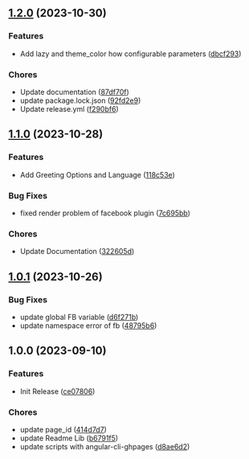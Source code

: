 ## [1.2.0](https://github.com/SkyZeroZx/ngx-facebook-messenger/compare/v1.1.0...v1.2.0) (2023-10-30)


### Features

* Add lazy and theme_color how configurable parameters ([dbcf293](https://github.com/SkyZeroZx/ngx-facebook-messenger/commit/dbcf2932e21b25c7f0256df488eb9ea286715247))


### Chores

* Update documentation ([87df70f](https://github.com/SkyZeroZx/ngx-facebook-messenger/commit/87df70fa97a125712109d50b603c5e3734580322))
* update package.lock.json ([92fd2e9](https://github.com/SkyZeroZx/ngx-facebook-messenger/commit/92fd2e97f8ac574f213e6a9d3ac327302608c089))
* Update release.yml ([f290bf6](https://github.com/SkyZeroZx/ngx-facebook-messenger/commit/f290bf6689e23c3bcaa694eacb10568c6243a7d5))

## [1.1.0](https://github.com/SkyZeroZx/ngx-facebook-messenger/compare/v1.0.1...v1.1.0) (2023-10-28)


### Features

* Add Greeting Options and Language ([118c53e](https://github.com/SkyZeroZx/ngx-facebook-messenger/commit/118c53eecd76df54b47ec37988cf440af2c0881f))


### Bug Fixes

* fixed render problem of facebook plugin ([7c695bb](https://github.com/SkyZeroZx/ngx-facebook-messenger/commit/7c695bbcdbf2ab39686f2475b28e592e691d1ab9))


### Chores

* Update Documentation ([322605d](https://github.com/SkyZeroZx/ngx-facebook-messenger/commit/322605db74df87c4b5bc0c717fbab281a188274c))

## [1.0.1](https://github.com/SkyZeroZx/ngx-facebook-messenger/compare/v1.0.0...v1.0.1) (2023-10-26)


### Bug Fixes

* update global FB variable ([d6f271b](https://github.com/SkyZeroZx/ngx-facebook-messenger/commit/d6f271b3c588e5cc4b7469abaf8a96c6631bf1c4))
* update namespace error of fb ([48795b6](https://github.com/SkyZeroZx/ngx-facebook-messenger/commit/48795b6a14067e375ab4aafb6964d442cf4ba687))

## 1.0.0 (2023-09-10)


### Features

* Init Release ([ce07806](https://github.com/SkyZeroZx/ngx-facebook-messenger/commit/ce078065aa76fe387c52931550c63523b7b758a9))


### Chores

* update page_id ([414d7d7](https://github.com/SkyZeroZx/ngx-facebook-messenger/commit/414d7d7ac3c66a8e5fc61e0227d8884b84fc2af3))
* update Readme Lib ([b6791f5](https://github.com/SkyZeroZx/ngx-facebook-messenger/commit/b6791f5b3e5b20acc582939d68d485b841494c55))
* update scripts with angular-cli-ghpages ([d8ae6d2](https://github.com/SkyZeroZx/ngx-facebook-messenger/commit/d8ae6d2335d38e7cebd38409d4aafea141647548))
